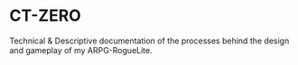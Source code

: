 # CT-ZERO
Technical &amp; Descriptive documentation of the processes behind the design and gameplay of my ARPG-RogueLite.
